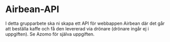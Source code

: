 # Airbean-API

I detta grupparbete ska ni skapa ett API för webbappen Airbean där det går att beställa kaffe och få den levererad via drönare (drönare ingår ej i uppgiften). Se Azomo för själva uppgiften. 
